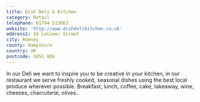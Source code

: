 ```yaml
---
title: Dish Deli & Kitchen
category: Retail
telephone: 01794 513663
website: 'http://www.dishdelikitchen.co.uk'
address1: 16 Latimer Street
city: Romsey
county: Hampshire
country: UK
postcode: SO51 8DG
---
```

In our Deli we want to inspire you to be creative in your kitchen, in our restaurant we serve freshly cooked, seasonal dishes using the best local produce wherever possible. Breakfast, lunch, coffee, cake, takeaway, wine, cheeses, charcuterie, olives..

